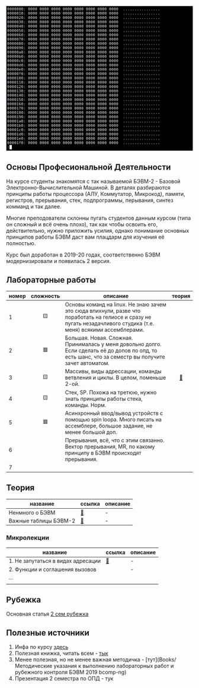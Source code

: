 ![](img/Data-2521677485.gif)

## Основы Професиональной Деятельности

На курсе студенты знакомятся с так называемой БЭВМ-2 - Базовой Электронно-Вычислительной Машиной. В деталях разбираются принципы работы процессора (АЛУ, Коммутатор, Микрокод), памяти, регистров, прерывания, стек, подпрограммы, перывания, синтез комманд и так далее. 

Многие преподователи склонны пугать студентов данным курсом (типа он сложный и всё очень плохо), так как чтобы освоить его, действительно, нужно приложить усилия, однако понимание основных принципов работы БЭВМ даст вам плацдарм для изучения её полностью.

Курс был доработан в 2019-20 годах, соответственно БЭВМ модернизировали и появилась 2 версия.

## Лабораторные работы

| номер | сложность | описание                                                                                                                                                           |          теория           |
| ----- | :-------: | ------------------------------------------------------------------------------------------------------------------------------------------------------------------ | :-----------------------: |
| 1     |    🟨     | Основы команд на linux. Не знаю зачем это сюда впихнули, разве что поработать на гелиосе и сразу не пугать незадачливого студика (т.е. меня) всякими ассемблерами. |                           |
| 2     |    🟥     | Большая. Новая. Сложная. Принималась у меня довольно долго. Если сделать её до допов по опд, то есть шанс, что за семестр вы получите зачет автоматом.             |                           |
| 3     |    🟨     | Массивы, виды адрессации, команды ветвления и циклы. В целом, поменьше 2-ой.                                                                                       | [📑](2sem/lab3/README.md) |
| 4     |    🟨     | Стек, SP. Похожа на третюю, нужно знать принципы работы стека, команды. Норм.                                                                                      |                           |
| 5     |    🟥     | Асинхронный ввод/вывод устройств с помощью spin loopa. Много писать на ассемблере, большое задание, не менее большой доп.                                          |                           |
| 6     |           | Прерывания, всё, что с этим связанно. Вектор прерывания, MR, по какому принципу в БЭВМ происходят прерывания.                                                      |                           |
| 7     |           |                                                                                                                                                                    |                           |

## Теория

| название              | ссылка                    | описание |
| --------------------- | ------------------------- | -------- |
| Ненмного о БЭВМ       | [📑](ABOUT_BEC.md)        | -        |
| Важные таблицы БЭВМ-2 | [📑](IMPORTANT_TABLES.md) | -        |

### Микролекции

| название                           | ссылка                                     | описание |
| ---------------------------------- | ------------------------------------------ | -------- |
| 1. Не запутаться в видах адресации | [📑](microlectures/TYPES_OF_ADDRESSING.md) | -        |
| 2. Функции и соглашения вызовов    |                                            | -        |
| ...                                |                                            |          |
|                                    |                                            |          |

## Рубежка

Основная статья [2 сем рубежка](1-2%20Basics%20of%20Professional%20Activities%20(ОПД)/2sem/rubezh/README.md)

## Полезные источники

1. Инфа по курсу [здесь](https://se.ifmo.ru/courses/csbasics)
2. Полезная книжка, читать всем - [тык](https://books.ifmo.ru/file/pdf/761.pdf)
3. Менее полезная, но не менее важная методичка - [тут](Books/Методические указания к выполнению лабораторных работ и рубежного контроля БЭВМ 2019 bcomp-ng)
4. Презентация 2 семестра по ОПД - тук